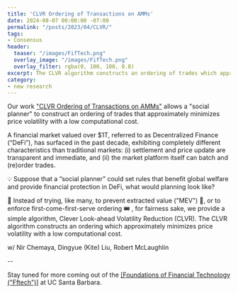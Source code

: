 ```yaml
---
title: 'CLVR Ordering of Transactions on AMMs'
date: 2024-08-07 00:00:00 -07:00
permalink: "/posts/2023/04/CLVR/"
tags:
- Consensus
header:
  teaser: "/images/FifTech.png"
  overlay_image: "/images/FifTech.png"
  overlay_filter: rgba(0, 100, 100, 0.8)
excerpt: The CLVR algorithm constructs an ordering of trades which approximately minimizes price volatility with a low computational cost
category:
- new research
---
```


Our work ["CLVR Ordering of Transactions on AMMs"](https://arxiv.org/pdf/2408.02634) allows a "social planner" to construct an ordering of trades that approximately minimizes price volatility with a low computational cost.

A financial market valued over $1T, referred to as Decentralized Finance (“DeFi”), has surfaced in the past decade, exhibiting completely different characteristics than traditional markets: (i) settlement and price update are transparent and immediate, and (ii) the market platform itself can batch and (re)order trades. 

💡 Suppose that a “social planner” could set rules that benefit global welfare and provide financial protection in DeFi, what would planning look like? 

🔀 Instead of trying, like many, to prevent extracted value ("MEV") 🤖, or to enforce first-come-first-serve ordering 🎟 , for fairness sake, we provide a simple algorithm, Clever Look-ahead Volatility Reduction (CLVR). The CLVR algorithm constructs an ordering which approximately minimizes price volatility with a low computational cost.

w/ Nir Chemaya, Dingyue (Kite) Liu, Robert McLaughlin

--

Stay tuned for more coming out of the [[Foundations of Financial Technology ("Fftech")]](https://fiftech.cs.ucsb.edu) at UC Santa Barbara.

